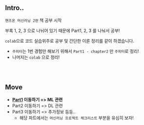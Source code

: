 ## Intro..

`핸즈온 머신러닝 2판` 책 공부 시작

부록 1, 2, 3 으로 나뉘어 있기 때문에 Part1, 2, 3 를 나눠서 공부!

`colab`으로 코드 실습위주로 공부 및 간단한 이론 정리를 같이 하겠습니다.  

* `주피터`는 1번 경험만 해보기 위해서 `Part1 - chapter2` 만 `주피터`로 정리!
* 나머지는 `colab` 으로 정리!

<br><br>

## Move

* **[Part1](./part1) 이동하기 => ML 관련**
* Part2 이동하기 => DL 관련
* Part3 이동하기 => 추가정보 등등..
  * 해당 파트에서는 `머신러닝 프로젝트 체크리스트` 부분을 유심히 보자!